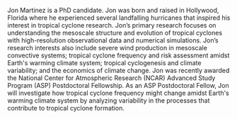 Jon Martinez is a PhD candidate. Jon was born and raised in Hollywood, Florida where he experienced several landfalling hurricanes that inspired his interest in tropical cyclone research. Jon’s primary research focuses on understanding the mesoscale structure and evolution of tropical cyclones with high-resolution observational data and numerical simulations. Jon’s research interests also include severe wind production in mesoscale convective systems; tropical cyclone frequency and risk assessment amidst Earth's warming climate system; tropical cyclogenesis and climate variability; and the economics of climate change. Jon was recently awarded the National Center for Atmospheric Research (NCAR) Advanced Study Program (ASP) Postdoctoral Fellowship. As an ASP Postdoctoral Fellow, Jon will investigate how tropical cyclone frequency might change amidst Earth's warming climate system by analyzing variability in the processes that contribute to tropical cyclone formation.
